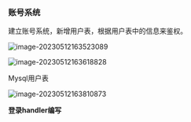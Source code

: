 ### 账号系统

建立账号系统，新增用户表，根据用户表中的信息来鉴权。

![image-20230512163523089](C:\Users\27499\AppData\Roaming\Typora\typora-user-images\image-20230512163523089.png)

![image-20230512163618828](C:\Users\27499\AppData\Roaming\Typora\typora-user-images\image-20230512163618828.png)

Mysql用户表

![image-20230512163810873](C:\Users\27499\AppData\Roaming\Typora\typora-user-images\image-20230512163810873.png)

**登录handler编写**

